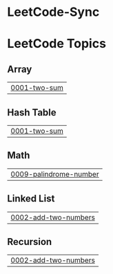 ﻿# LeetCode-Sync

<!---LeetCode Topics Start-->
# LeetCode Topics
## Array
|  |
| ------- |
| [0001-two-sum](https://github.com/sothearathun/LeetCode-Sync/tree/master/0001-two-sum) |
## Hash Table
|  |
| ------- |
| [0001-two-sum](https://github.com/sothearathun/LeetCode-Sync/tree/master/0001-two-sum) |
## Math
|  |
| ------- |
| [0009-palindrome-number](https://github.com/sothearathun/LeetCode-Sync/tree/master/0009-palindrome-number) |
## Linked List
|  |
| ------- |
| [0002-add-two-numbers](https://github.com/sothearathun/LeetCode-Sync/tree/master/0002-add-two-numbers) |
## Recursion
|  |
| ------- |
| [0002-add-two-numbers](https://github.com/sothearathun/LeetCode-Sync/tree/master/0002-add-two-numbers) |
<!---LeetCode Topics End-->
